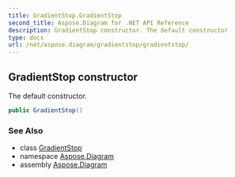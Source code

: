 ```yaml
---
title: GradientStop.GradientStop
second_title: Aspose.Diagram for .NET API Reference
description: GradientStop constructor. The default constructor
type: docs
url: /net/aspose.diagram/gradientstop/gradientstop/
---
```

## GradientStop constructor

The default constructor.

```csharp
public GradientStop()
```

### See Also

* class [GradientStop](../)
* namespace [Aspose.Diagram](../../gradientstop/)
* assembly [Aspose.Diagram](../../../)


